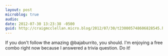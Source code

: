```yaml
---
layout: post
microblog: true
audio: 
date: 2012-07-30 13:23:38 -0500
guid: http://craigmcclellan.micro.blog/2012/07/30/t230005748606828545.html
---
```

If you don't follow the amazing @bajaburrito, you should. I'm enjoying a free combo right now because I answered a trivia question. Do it!
